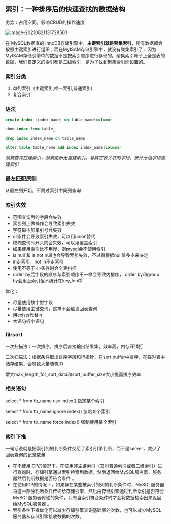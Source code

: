 ## 索引：一种排序后的快速查找的数据结构

劣势：占用空间，影响CRUD的操作速度

![image-20210821131728503](E:\学习笔记\typora\img\image-20210821131728503.png)

在 MySQL数据库的 InnoDB存储引擎中，**主键索引就是聚集索引**，所有数据都会按照主键索引进行组织；而在MyISAM存储引擎中，就没有聚集索引了，因为MyISAM存储引擎中的数据不是按索引顺序进行存储的。聚集索引叶子上全是表的数据，我们自定义的索引都是二级索引，是为了找到聚集索引而设置的。

### 索引分类

1. 单列索引（主键索引,唯一索引,普通索引)
3. 复合索引

### 语法

```sql
create index [index_name] on table_name(column) 

show index from table_

drop index index_name on table_name

alter table table_name add index index_name(column)
```

*频繁查询应建索引，频繁更新无需建索引。与其它表关联的字段，统计分组字段需建索引*

### 最左匹配原则

从最左列开始，不跳过索引中间列查询

### 索引失效

- 范围查询后的字段会失效
- 索引列上做操作会导致索引失效
- 字符串不加单引号会失效
- or条件会导致索引失效，可以用union替代
- 模糊查询%开头的会失效，可以用覆盖索引
- 如果使用索引比不用慢，则mysql会不使用索引
- is null 和 is not null也会导致索引失效，不过得根据null值多少来决定
- in走索引，not in不走索引
- 使用不等于<>条件时会全表扫描
- order by后字段的顺序与索引顺序不一样会导致内排序， order by和group by会用上索引但不统计在key_len中

优化：

- 尽量使用数字型字段
- 尽量使用主键查询，这样不会触发回表查询
- 用exists代替in
- 大语句拆小语句

### filrsort

一次扫描法：一次排序，排序后直接输出结果集，效率高，内存开销打

二次扫描法：根据条件取出排序字段和行指针，在sort buffer中排序，在临时表中储存结果，会导致大量随机IO

增大max_length_for_sort_data和sort_buffer_size大小提高排序效率

### 相关语句

select * from tb_name use index() 指定某个索引

select * from tb_name ignore index() 忽略某个索引

select * from tb_name force index() 强制使用某个索引

### 索引下推

一句话说就是把索引列的判断条件交给了索引引擎判断，而不是server，减少了回表查询的记录数量

- 在不使用ICP的情况下，在使用非主键索引（又叫普通索引或者二级索引）进行查询时，存储引擎通过索引检索到数据，然后返回给MySQL服务器，服务器然后判断数据是否符合条件 。
- 在使用ICP的情况下，如果存在某些被索引的列的判断条件时，MySQL服务器将这一部分判断条件传递给存储引擎，然后由存储引擎通过判断索引是否符合MySQL服务器传递的条件，只有当索引符合条件时才会将数据检索出来返回给MySQL服务器 。
- 索引条件下推优化可以减少存储引擎查询基础表的次数，也可以减少MySQL服务器从存储引擎接收数据的次数。
